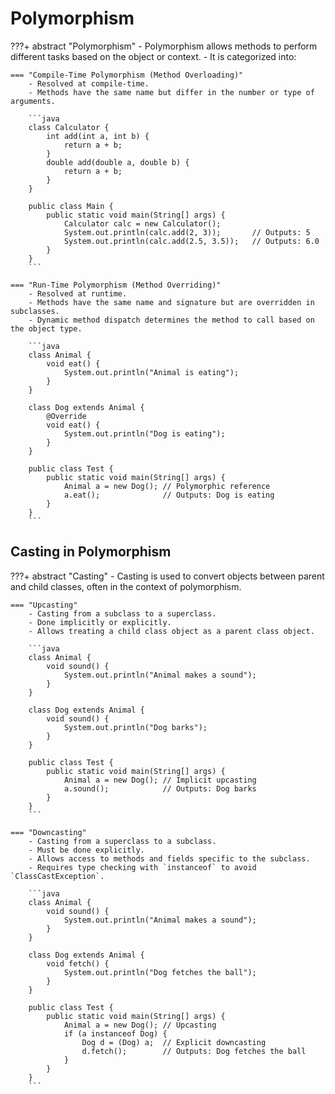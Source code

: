 # Polymorphism

???+ abstract "Polymorphism"
    - Polymorphism allows methods to perform different tasks based on the object or context.
    - It is categorized into:

    === "Compile-Time Polymorphism (Method Overloading)"
        - Resolved at compile-time.
        - Methods have the same name but differ in the number or type of arguments.

        ```java
        class Calculator {
            int add(int a, int b) {
                return a + b;
            }
            double add(double a, double b) {
                return a + b;
            }
        }

        public class Main {
            public static void main(String[] args) {
                Calculator calc = new Calculator();
                System.out.println(calc.add(2, 3));       // Outputs: 5
                System.out.println(calc.add(2.5, 3.5));   // Outputs: 6.0
            }
        }
        ```

    === "Run-Time Polymorphism (Method Overriding)"
        - Resolved at runtime.
        - Methods have the same name and signature but are overridden in subclasses.
        - Dynamic method dispatch determines the method to call based on the object type.

        ```java
        class Animal {
            void eat() {
                System.out.println("Animal is eating");
            }
        }

        class Dog extends Animal {
            @Override
            void eat() {
                System.out.println("Dog is eating");
            }
        }

        public class Test {
            public static void main(String[] args) {
                Animal a = new Dog(); // Polymorphic reference
                a.eat();              // Outputs: Dog is eating
            }
        }
        ```

## Casting in Polymorphism

???+ abstract "Casting"
    - Casting is used to convert objects between parent and child classes, often in the context of polymorphism.

    === "Upcasting"
        - Casting from a subclass to a superclass.
        - Done implicitly or explicitly.
        - Allows treating a child class object as a parent class object.

        ```java
        class Animal {
            void sound() {
                System.out.println("Animal makes a sound");
            }
        }

        class Dog extends Animal {
            void sound() {
                System.out.println("Dog barks");
            }
        }

        public class Test {
            public static void main(String[] args) {
                Animal a = new Dog(); // Implicit upcasting
                a.sound();            // Outputs: Dog barks
            }
        }
        ```

    === "Downcasting"
        - Casting from a superclass to a subclass.
        - Must be done explicitly.
        - Allows access to methods and fields specific to the subclass.
        - Requires type checking with `instanceof` to avoid `ClassCastException`.

        ```java
        class Animal {
            void sound() {
                System.out.println("Animal makes a sound");
            }
        }

        class Dog extends Animal {
            void fetch() {
                System.out.println("Dog fetches the ball");
            }
        }

        public class Test {
            public static void main(String[] args) {
                Animal a = new Dog(); // Upcasting
                if (a instanceof Dog) {
                    Dog d = (Dog) a;  // Explicit downcasting
                    d.fetch();        // Outputs: Dog fetches the ball
                }
            }
        }
        ```
